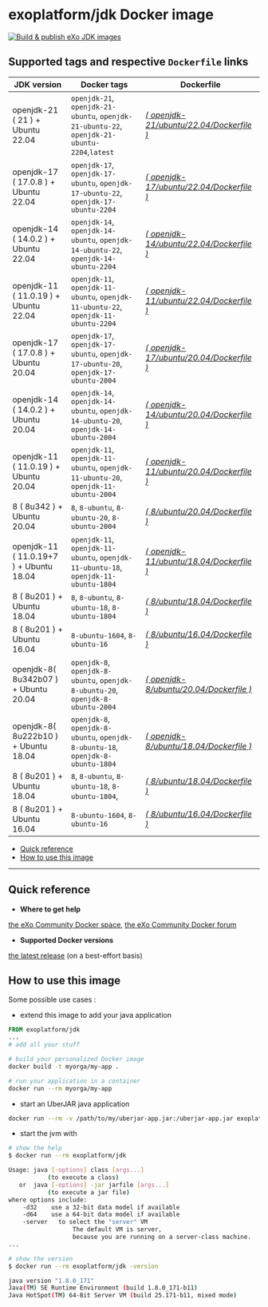 # exoplatform/jdk Docker image <!-- omit in toc -->
[![Build & publish eXo JDK images](https://github.com/exo-docker/jdk/actions/workflows/build.yml/badge.svg)](https://github.com/exo-docker/jdk/actions/workflows/build.yml)

## Supported tags and respective `Dockerfile` links <!-- omit in toc -->

| JDK version                             | Docker tags                                                                         | Dockerfile                                                                       |
|-----------------------------------------|----------------------------------------------------------------------------------------------|----------------------------------------------------------------------------------|
| openjdk-21 ( 21 ) + Ubuntu 22.04 | `openjdk-21`, `openjdk-21-ubuntu`, `openjdk-21-ubuntu-22`, `openjdk-21-ubuntu-2204`,`latest`    | *[( openjdk-21/ubuntu/22.04/Dockerfile )](./openjdk-21/ubuntu/22.04/Dockerfile)* |
| openjdk-17 ( 17.0.8 ) + Ubuntu 22.04 | `openjdk-17`, `openjdk-17-ubuntu`, `openjdk-17-ubuntu-22`, `openjdk-17-ubuntu-2204`    | *[( openjdk-17/ubuntu/22.04/Dockerfile )](./openjdk-17/ubuntu/22.04/Dockerfile)* |
| openjdk-14 ( 14.0.2 ) + Ubuntu 22.04 | `openjdk-14`, `openjdk-14-ubuntu`, `openjdk-14-ubuntu-22`, `openjdk-14-ubuntu-2204`             | *[( openjdk-14/ubuntu/22.04/Dockerfile )](./openjdk-14/ubuntu/22.04/Dockerfile)* |
| openjdk-11 ( 11.0.19 ) + Ubuntu 22.04 | `openjdk-11`, `openjdk-11-ubuntu`, `openjdk-11-ubuntu-22`, `openjdk-11-ubuntu-2204`            | *[( openjdk-11/ubuntu/22.04/Dockerfile )](./openjdk-11/ubuntu/22.04/Dockerfile)* |
| openjdk-17 ( 17.0.8 ) + Ubuntu 20.04 | `openjdk-17`, `openjdk-17-ubuntu`, `openjdk-17-ubuntu-20`, `openjdk-17-ubuntu-2004`             | *[( openjdk-17/ubuntu/20.04/Dockerfile )](./openjdk-17/ubuntu/20.04/Dockerfile)* |
| openjdk-14 ( 14.0.2 ) + Ubuntu 20.04 | `openjdk-14`, `openjdk-14-ubuntu`, `openjdk-14-ubuntu-20`, `openjdk-14-ubuntu-2004`             | *[( openjdk-14/ubuntu/20.04/Dockerfile )](./openjdk-14/ubuntu/20.04/Dockerfile)* |
| openjdk-11 ( 11.0.19 ) + Ubuntu 20.04 | `openjdk-11`, `openjdk-11-ubuntu`, `openjdk-11-ubuntu-20`, `openjdk-11-ubuntu-2004`            | *[( openjdk-11/ubuntu/20.04/Dockerfile )](./openjdk-11/ubuntu/20.04/Dockerfile)* |
| 8 ( 8u342 ) + Ubuntu 20.04              | `8`, `8-ubuntu`, `8-ubuntu-20`, `8-ubuntu-2004`                                              | *[( 8/ubuntu/20.04/Dockerfile )](./8/ubuntu/18.04/Dockerfile)*    
| openjdk-11 ( 11.0.19+7 ) + Ubuntu 18.04 | `openjdk-11`, `openjdk-11-ubuntu`, `openjdk-11-ubuntu-18`, `openjdk-11-ubuntu-1804`          | *[( openjdk-11/ubuntu/18.04/Dockerfile )](./openjdk-11/ubuntu/18.04/Dockerfile)* |
| 8 ( 8u201 ) + Ubuntu 18.04              | `8`, `8-ubuntu`, `8-ubuntu-18`, `8-ubuntu-1804`                                              | *[( 8/ubuntu/18.04/Dockerfile )](./8/ubuntu/18.04/Dockerfile)*                   |
| 8 ( 8u201 ) + Ubuntu 16.04              | `8-ubuntu-1604`, `8-ubuntu-16`                                                               | *[( 8/ubuntu/16.04/Dockerfile )](./8/ubuntu/16.04/Dockerfile)*     
| openjdk-8( 8u342b07 ) + Ubuntu 20.04    | `openjdk-8`, `openjdk-8-ubuntu`, `openjdk-8-ubuntu-20`, `openjdk-8-ubuntu-2004`              | *[( openjdk-8/ubuntu/20.04/Dockerfile )](./openjdk-8/ubuntu/20.04/Dockerfile)*   |
| openjdk-8( 8u222b10 ) + Ubuntu 18.04    | `openjdk-8`, `openjdk-8-ubuntu`, `openjdk-8-ubuntu-18`, `openjdk-8-ubuntu-1804`              | *[( openjdk-8/ubuntu/18.04/Dockerfile )](./openjdk-8/ubuntu/18.04/Dockerfile)*   |
| 8 ( 8u201 ) + Ubuntu 18.04              | `8`, `8-ubuntu`, `8-ubuntu-18`, `8-ubuntu-1804`,                                             | *[( 8/ubuntu/18.04/Dockerfile )](./8/ubuntu/18.04/Dockerfile)*                   |
| 8 ( 8u201 ) + Ubuntu 16.04              | `8-ubuntu-1604`, `8-ubuntu-16`                                                               | *[( 8/ubuntu/16.04/Dockerfile )](./8/ubuntu/16.04/Dockerfile)*                   |

- [Quick reference](#quick-reference)
- [How to use this image](#how-to-use-this-image)

---

## Quick reference

- **Where to get help**

[the eXo Community Docker space](https://community.exoplatform.com/portal/g/:spaces:docker/docker), [the eXo Community Docker forum](https://community.exoplatform.com/portal/g/:spaces:docker/docker/forum)

- **Supported Docker versions**

[the latest release](https://github.com/docker/docker-ce/releases/latest) (on a best-effort basis)

## How to use this image

Some possible use cases :

- extend this image to add your java application

```dockerfile
FROM exoplatform/jdk
...
# add all your stuff
```

```bash
# build your personalized Docker image
docker build -t myorga/my-app .

# run your application in a container
docker run --rm myorga/my-app
```

- start an UberJAR java application

```bash
docker run --rm -v /path/to/my/uberjar-app.jar:/uberjar-app.jar exoplatform/jdk -jar /uberjar-app.jar
```

- start the jvm with

```bash
# show the help
$ docker run --rm exoplatform/jdk

Usage: java [-options] class [args...]
           (to execute a class)
   or  java [-options] -jar jarfile [args...]
           (to execute a jar file)
where options include:
    -d32    use a 32-bit data model if available
    -d64    use a 64-bit data model if available
    -server   to select the "server" VM
                  The default VM is server,
                  because you are running on a server-class machine.
...

# show the version
$ docker run --rm exoplatform/jdk -version

java version "1.8.0_171"
Java(TM) SE Runtime Environment (build 1.8.0_171-b11)
Java HotSpot(TM) 64-Bit Server VM (build 25.171-b11, mixed mode)
```
